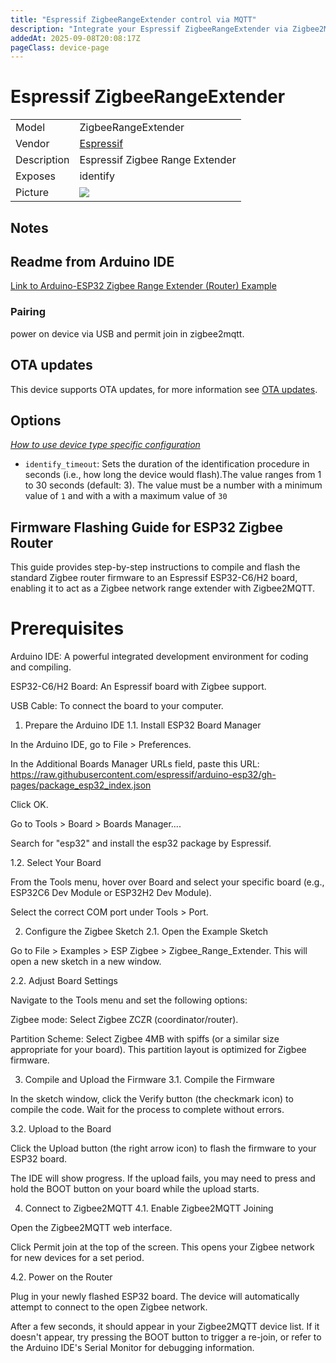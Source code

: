 ```yaml
---
title: "Espressif ZigbeeRangeExtender control via MQTT"
description: "Integrate your Espressif ZigbeeRangeExtender via Zigbee2MQTT with whatever smart home infrastructure you are using without the vendor's bridge or gateway."
addedAt: 2025-09-08T20:08:17Z
pageClass: device-page
---
```


<!-- !!!! -->
<!-- ATTENTION: This file is auto-generated through docgen! -->
<!-- You can only edit the "Notes"-Section between the two comment lines "Notes BEGIN" and "Notes END". -->
<!-- Do not use h1 or h2 heading within "## Notes"-Section. -->
<!-- !!!! -->

# Espressif ZigbeeRangeExtender 

|     |     |
|-----|-----|
| Model | ZigbeeRangeExtender   |
| Vendor  | [Espressif](/supported-devices/#v=Espressif)  |
| Description | Espressif Zigbee Range Extender |
| Exposes | identify |
| Picture | ![](https://www.zigbee2mqtt.io/images/devices/muselab-nanoesp32-c6-n8.png) |


<!-- Notes BEGIN: You can edit here. Add "## Notes" headline if not already present. -->
## Notes

## Readme from Arduino IDE

[Link to Arduino-ESP32 Zigbee Range Extender (Router) Example](https://github.com/espressif/arduino-esp32/blob/master/libraries/Zigbee/examples/Zigbee_Range_Extender/README.md)

### Pairing
power on device via USB and permit join in zigbee2mqtt.

<!-- Notes END: Do not edit below this line -->


## OTA updates
This device supports OTA updates, for more information see [OTA updates](../guide/usage/ota_updates.md).


## Options
*[How to use device type specific configuration](../guide/configuration/devices-groups.md#specific-device-options)*

* `identify_timeout`: Sets the duration of the identification procedure in seconds (i.e., how long the device would flash).The value ranges from 1 to 30 seconds (default: 3). The value must be a number with a minimum value of `1` and with a with a maximum value of `30`

## Firmware Flashing Guide for ESP32 Zigbee Router
This guide provides step-by-step instructions to compile and flash the standard Zigbee router firmware to an Espressif ESP32-C6/H2 board, enabling it to act as a Zigbee network range extender with Zigbee2MQTT.

# Prerequisites
Arduino IDE: A powerful integrated development environment for coding and compiling.

ESP32-C6/H2 Board: An Espressif board with Zigbee support.

USB Cable: To connect the board to your computer.

1. Prepare the Arduino IDE
1.1. Install ESP32 Board Manager

In the Arduino IDE, go to File > Preferences.

In the Additional Boards Manager URLs field, paste this URL: https://raw.githubusercontent.com/espressif/arduino-esp32/gh-pages/package_esp32_index.json

Click OK.

Go to Tools > Board > Boards Manager....

Search for "esp32" and install the esp32 package by Espressif.

1.2. Select Your Board

From the Tools menu, hover over Board and select your specific board (e.g., ESP32C6 Dev Module or ESP32H2 Dev Module).

Select the correct COM port under Tools > Port.

2. Configure the Zigbee Sketch
2.1. Open the Example Sketch

Go to File > Examples > ESP Zigbee > Zigbee_Range_Extender. This will open a new sketch in a new window.

2.2. Adjust Board Settings

Navigate to the Tools menu and set the following options:

Zigbee mode: Select Zigbee ZCZR (coordinator/router).

Partition Scheme: Select Zigbee 4MB with spiffs (or a similar size appropriate for your board). This partition layout is optimized for Zigbee firmware.

3. Compile and Upload the Firmware
3.1. Compile the Firmware

In the sketch window, click the Verify button (the checkmark icon) to compile the code. Wait for the process to complete without errors.

3.2. Upload to the Board

Click the Upload button (the right arrow icon) to flash the firmware to your ESP32 board.

The IDE will show progress. If the upload fails, you may need to press and hold the BOOT button on your board while the upload starts.

4. Connect to Zigbee2MQTT
4.1. Enable Zigbee2MQTT Joining

Open the Zigbee2MQTT web interface.

Click Permit join at the top of the screen. This opens your Zigbee network for new devices for a set period.

4.2. Power on the Router

Plug in your newly flashed ESP32 board. The device will automatically attempt to connect to the open Zigbee network.

After a few seconds, it should appear in your Zigbee2MQTT device list. If it doesn't appear, try pressing the BOOT button to trigger a re-join, or refer to the Arduino IDE's Serial Monitor for debugging information.